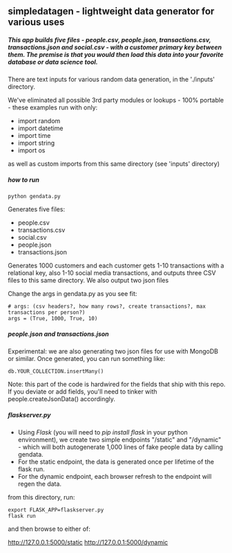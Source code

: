 ## simpledatagen - lightweight data generator for various uses

##### This app builds five files - people.csv, people.json, transactions.csv, transactions.json and social.csv - with a customer primary key between them. The premise is that you would then load this data into your favorite database or data science tool.

There are text inputs for various random data generation, in the './inputs' directory.

We've eliminated all possible 3rd party modules or lookups - 100% portable - these examples run with only:
- import random
- import datetime
- import time
- import string
- import os

as well as custom imports from this same directory (see 'inputs' directory)

##### how to run

```python gendata.py```

Generates five files:
- people.csv
- transactions.csv
- social.csv
- people.json
- transactions.json

Generates 1000 customers and each customer gets 1-10 transactions with a relational key, also 1-10 social media transactions, and outputs three CSV files to this same directory. We also output two json files

Change the args in gendata.py as you see fit:

```
# args: (csv headers?, how many rows?, create transactions?, max transactions per person?)
args = (True, 1000, True, 10)
```

##### people.json and transactions.json

Experimental: we are also generating two json files for use with MongoDB or similar. Once generated, you can run something like:
```
db.YOUR_COLLECTION.insertMany()
```

Note: this part of the code is hardwired for the fields that ship with this repo. If you deviate or add fields, you'll need to tinker with people.createJsonData() accordingly.

##### flaskserver.py

- Using *Flask* (you will need to _pip install flask_ in your python environment), we create two simple endpoints "/static" and "/dynamic" - which will both autogenerate 1,000 lines of fake people data by calling gendata. 
- For the static endpoint, the data is generated once per lifetime of the flask run. 
- For the dynamic endpoint, each browser refresh to the endpoint will regen the data.

from this directory, run:

```
export FLASK_APP=flaskserver.py
flask run
```

and then browse to either of:

http://127.0.0.1:5000/static
http://127.0.0.1:5000/dynamic

